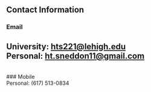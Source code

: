 ## Contact Information
  ### Email
  University: hts221@lehigh.edu
  <br>
  Personal: ht.sneddon11@gmail.com
  <br>
  ---
  <br>
  ### Mobile
  <br>
  Personal: (617) 513-0834
